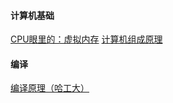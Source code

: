 #### 计算机基础
[CPU眼里的：虚拟内存](https://www.bilibili.com/video/BV1924y1B7L7/)
[计算机组成原理](https://www.bilibili.com/video/BV1Wv411x7zP)

#### 编译
[编译原理（哈工大）](https://www.bilibili.com/video/BV1dL4y1H7T8/)
